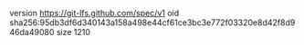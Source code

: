 version https://git-lfs.github.com/spec/v1
oid sha256:95db3df6d340143a158a498e44cf61ce3bc3e772f03320e8d42f8d946da49080
size 1210
